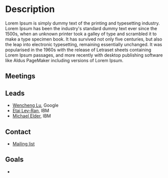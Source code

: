 # Description

Lorem Ipsum is simply dummy text of the printing and typesetting industry. Lorem Ipsum has been the industry's standard dummy text ever since the 1500s, when an unknown printer took a galley of type and scrambled it to make a type specimen book. It has survived not only five centuries, but also the leap into electronic typesetting, remaining essentially unchanged. It was popularised in the 1960s with the release of Letraset sheets containing Lorem Ipsum passages, and more recently with desktop publishing software like Aldus PageMaker including versions of Lorem Ipsum.

## Meetings

## Leads
* [Wencheng Lu](https://github.com/wenchenglu), Google
* [Etai Lev-Ran](https://github.com/elevran), IBM
* [Michael Elder](https://github.com/mdelder), IBM

## Contact
* [Mailing list](https://groups.google.com/forum/#!forum/kubernetes-sig-apps)

## Goals
*